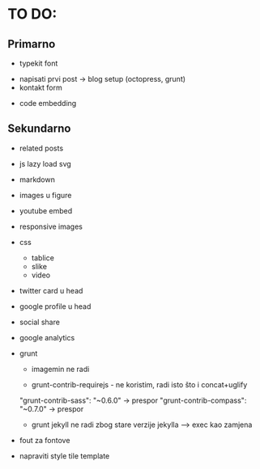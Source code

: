 TO DO:
======

## Primarno

+ typekit font
- napisati prvi post -> blog setup (octopress, grunt)
- kontakt form
+ code embedding

## Sekundarno

- related posts

- js lazy load svg

- markdown
 - images u figure
 + youtube embed

- responsive images

- css
	- tablice
	- slike
	- video

- twitter card u head
- google profile u head
- social share
+ google analytics

- grunt
	
	- imagemin ne radi

	- grunt-contrib-requirejs - ne koristim, radi isto što i concat+uglify

	"grunt-contrib-sass": "~0.6.0" -> prespor
	"grunt-contrib-compass": "~0.7.0" -> prespor
	
	- grunt jekyll ne radi zbog stare verzije jekylla --> exec kao zamjena

+ fout za fontove

- napraviti style tile template

